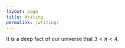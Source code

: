 ```yaml
---
layout: page
title: Writing
permalink: /writing/
---
```


It is a deep fact of our universe that $3 < \pi < 4$.



